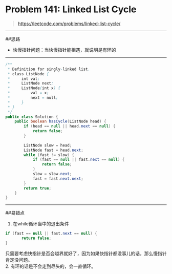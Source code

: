 # Problem 141: Linked List Cycle

> https://leetcode.com/problems/linked-list-cycle/

-----------
##思路
* 快慢指针问题：当快慢指针能相遇，就说明是有环的

------------
```java
/**
 * Definition for singly-linked list.
 * class ListNode {
 *     int val;
 *     ListNode next;
 *     ListNode(int x) {
 *         val = x;
 *         next = null;
 *     }
 * }
 */
public class Solution {
    public boolean hasCycle(ListNode head) {
        if (head == null || head.next == null) {
            return false;
        }
        
        ListNode slow = head;
        ListNode fast = head.next;
        while (fast != slow) {
            if (fast == null || fast.next == null) {
                return false;
            }
            slow = slow.next;
            fast = fast.next.next;
        }
        return true;
    }
}
```
--------
##易错点
1. 在while循环当中的退出条件
```java
if (fast == null || fast.next == null) {
       return false;
}
```
只需要考虑快指针是否会越界就好了，因为如果快指针都没事儿的话，那么慢指针肯定没问题。  
2. 有环的话是不会走到尽头的，会一直循环。

